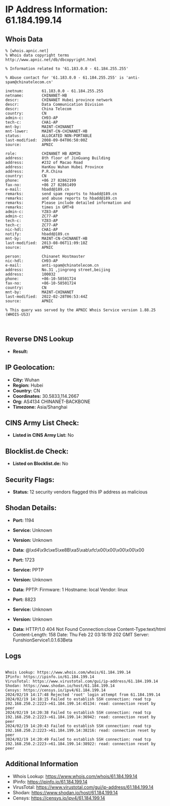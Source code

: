 # IP Address Information: 61.184.199.14

## Whois Data
```
% [whois.apnic.net]
% Whois data copyright terms    http://www.apnic.net/db/dbcopyright.html

% Information related to '61.183.0.0 - 61.184.255.255'

% Abuse contact for '61.183.0.0 - 61.184.255.255' is 'anti-spam@chinatelecom.cn'

inetnum:        61.183.0.0 - 61.184.255.255
netname:        CHINANET-HB
descr:          CHINANET Hubei province network
descr:          Data Communication Division
descr:          China Telecom
country:        CN
admin-c:        CH93-AP
tech-c:         CHA1-AP
mnt-by:         MAINT-CHINANET
mnt-lower:      MAINT-CN-CHINANET-HB
status:         ALLOCATED NON-PORTABLE
last-modified:  2008-09-04T06:50:00Z
source:         APNIC

role:           CHINANET HB ADMIN
address:        8th floor of JinGuang Building
address:        #232 of Macao Road
address:        HanKou Wuhan Hubei Province
address:        P.R.China
country:        CN
phone:          +86 27 82862199
fax-no:         +86 27 82861499
e-mail:         hbadd@189.cn
remarks:        send spam reports to hbadd@189.cn
remarks:        and abuse reports to hbadd@189.cn
remarks:        Please include detailed information and
remarks:        times in GMT+8
admin-c:        YZ83-AP
admin-c:        ZC77-AP
tech-c:         YZ83-AP
tech-c:         ZC77-AP
nic-hdl:        CHA1-AP
notify:         hbadd@189.cn
mnt-by:         MAINT-CN-CHINANET-HB
last-modified:  2013-08-06T11:09:18Z
source:         APNIC

person:         Chinanet Hostmaster
nic-hdl:        CH93-AP
e-mail:         anti-spam@chinatelecom.cn
address:        No.31 ,jingrong street,beijing
address:        100032
phone:          +86-10-58501724
fax-no:         +86-10-58501724
country:        CN
mnt-by:         MAINT-CHINANET
last-modified:  2022-02-28T06:53:44Z
source:         APNIC

% This query was served by the APNIC Whois Service version 1.88.25 (WHOIS-US3)



```
## Reverse DNS Lookup
- **Result:** 

## IP Geolocation:
- **City:** Wuhan
- **Region:** Hubei
- **Country:** CN
- **Coordinates:** 30.5833,114.2667
- **Org:** AS4134 CHINANET-BACKBONE
- **Timezone:** Asia/Shanghai

## CINS Army List Check:
- **Listed in CINS Army List:** 
No

## Blocklist.de Check:
- **Listed on Blocklist.de:** 
No

## Security Flags:
- **Status:** 12 security vendors flagged this IP address as malicious

## Shodan Details:
- **Port:** 1194
- **Service:** Unknown
- **Version:** Unknown
- **Data:** @\xd4\x9c\xe5\xe8B\xa5\xab\xfc\x00\x00\x00\x00\x00

- **Port:** 1723
- **Service:** PPTP
- **Version:** Unknown
- **Data:** PPTP:
  Firmware: 1
  Hostname: local
  Vendor: linux

- **Port:** 8823
- **Service:** Unknown
- **Version:** Unknown
- **Data:** HTTP/1.0 404 Not Found
Connection:close
Content-Type:text/html
Content-Length: 158
Date: Thu Feb 22 03:18:19 202 GMT
Server: FunshionService1.0.1.63Beta



## Logs
```

Whois Lookup: https://www.whois.com/whois/61.184.199.14
IPinfo: https://ipinfo.io/61.184.199.14
VirusTotal: https://www.virustotal.com/gui/ip-address/61.184.199.14
Shodan: https://www.shodan.io/host/61.184.199.14
Censys: https://censys.io/ipv4/61.184.199.14
2024/02/19 14:17:48 Rejected 'root' login attempt from 61.184.199.14
2024/02/19 14:18:15 Failed to establish SSH connection: read tcp 192.168.250.2:2223->61.184.199.14:45134: read: connection reset by peer
2024/02/19 14:20:38 Failed to establish SSH connection: read tcp 192.168.250.2:2223->61.184.199.14:36942: read: connection reset by peer
2024/02/19 14:20:43 Failed to establish SSH connection: read tcp 192.168.250.2:2223->61.184.199.14:38216: read: connection reset by peer
2024/02/19 14:20:49 Failed to establish SSH connection: read tcp 192.168.250.2:2223->61.184.199.14:38922: read: connection reset by peer

```
## Additional Information
- Whois Lookup: https://www.whois.com/whois/61.184.199.14
- IPinfo: https://ipinfo.io/61.184.199.14
- VirusTotal: https://www.virustotal.com/gui/ip-address/61.184.199.14
- Shodan: https://www.shodan.io/host/61.184.199.14
- Censys: https://censys.io/ipv4/61.184.199.14


